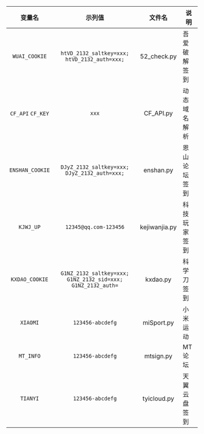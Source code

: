 | 变量名 | 示列值 | 文件名 | 说明 |
|:----:|:----:|:----:|------|
|`WUAI_COOKIE`|`htVD_2132_saltkey=xxx; htVD_2132_auth=xxx;`|52_check.py|吾爱破解签到|
|`CF_API` `CF_KEY`|`xxx`|CF_API.py|动态域名解析|
|`ENSHAN_COOKIE`|`DJyZ_2132_saltkey=xxx; DJyZ_2132_auth=xxx;`|enshan.py|恩山论坛签到|
|`KJWJ_UP`|`12345@qq.com-123456`|kejiwanjia.py|科技玩家签到|
|`KXDAO_COOKIE`|`G1NZ_2132_saltkey=xxx; G1NZ_2132_sid=xxx; G1NZ_2132_auth=`|kxdao.py|科学刀签到|
|`XIAOMI`|`123456-abcdefg`|miSport.py|小米运动|
|`MT_INFO`|`123456-abcdefg`|mtsign.py|MT论坛|
|`TIANYI`|`123456-abcdefg`|tyicloud.py|天翼云盘签到|

